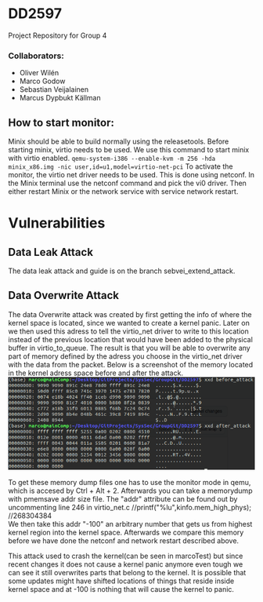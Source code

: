 # DD2597
Project Repository for Group 4

### Collaborators: 
* Oliver Wilén 
* Marco Godow
* Sebastian Veijalainen 
* Marcus Dypbukt Källman

## How to start monitor:
Minix should be able to build normally using the releasetools. 
Before starting minix, virtio needs to be used. We use this command to start minix with virtio enabled.
`
qemu-system-i386 --enable-kvm -m 256 -hda minix_x86.img -nic user,id=u1,model=virtio-net-pci
`
To activate the monitor, the virtio net driver needs to be used. This is done using netconf.
In the Minix terminal use the netconf command and pick the vi0 driver. Then either restart Minix or the network service with service network restart.


# Vulnerabilities
## Data Leak Attack
The data leak attack and guide is on the branch sebvei_extend_attack.

## Data Overwrite Attack
The data Overwrite attack was created by first getting the info of where the kernel space is located, since we wanted to create a kernel panic.
Later on we then used this adress to tell the virtio_net driver to write to this location instead of the previous location that would have been added to the physical buffer in virtio_to_queue. The result is that you will be able to overwrite any part of memory defined by the adress you choose in the virtio_net driver with the data from the packet.
Below is a screenshot of the memory located in the kernel adress space before and after the attack.\
![memory](ReadMeImg/Before_After_Attack.png)

To get these memory dump files one has to use the monitor mode in qemu, which is accesed by Ctrl + Alt + 2. Afterwards you can take a memorydump with pmemsave addr size file. The "addr" attribute can be found out by uncommenting line 246 in virtio_net.c //printf("%lu",kinfo.mem_high_phys); //268304384 \
We then take this addr "-100" an arbitrary number that gets us from highest kernel region into the kernel space. Afterwards we compare this memory before we have done the netconf and network restart described above. 

This attack used to crash the kernel(can be seen in marcoTest) but since recent changes it does not cause a kernel panic anymore even tough we can see it still overwrites parts that belong to the kernel. It is possible that some updates might have shifted locations of things that reside inside kernel space and at -100 is nothing that will cause the kernel to panic.



